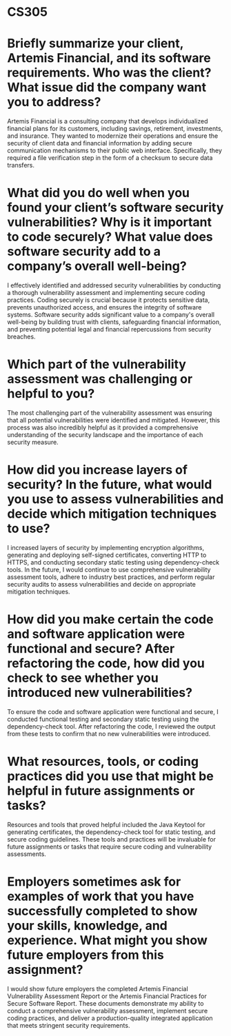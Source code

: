 # CS305
# Briefly summarize your client, Artemis Financial, and its software requirements. Who was the client? What issue did the company want you to address?
Artemis Financial is a consulting company that develops individualized financial plans for its customers, including savings, retirement, investments, and insurance. They wanted to modernize their operations and ensure the security of client data and financial information by adding secure communication mechanisms to their public web interface. Specifically, they required a file verification step in the form of a checksum to secure data transfers.
# What did you do well when you found your client’s software security vulnerabilities? Why is it important to code securely? What value does software security add to a company’s overall well-being?
I effectively identified and addressed security vulnerabilities by conducting a thorough vulnerability assessment and implementing secure coding practices. Coding securely is crucial because it protects sensitive data, prevents unauthorized access, and ensures the integrity of software systems. Software security adds significant value to a company's overall well-being by building trust with clients, safeguarding financial information, and preventing potential legal and financial repercussions from security breaches.
# Which part of the vulnerability assessment was challenging or helpful to you?
The most challenging part of the vulnerability assessment was ensuring that all potential vulnerabilities were identified and mitigated. However, this process was also incredibly helpful as it provided a comprehensive understanding of the security landscape and the importance of each security measure.
# How did you increase layers of security? In the future, what would you use to assess vulnerabilities and decide which mitigation techniques to use?
I increased layers of security by implementing encryption algorithms, generating and deploying self-signed certificates, converting HTTP to HTTPS, and conducting secondary static testing using dependency-check tools. In the future, I would continue to use comprehensive vulnerability assessment tools, adhere to industry best practices, and perform regular security audits to assess vulnerabilities and decide on appropriate mitigation techniques.
# How did you make certain the code and software application were functional and secure? After refactoring the code, how did you check to see whether you introduced new vulnerabilities?
To ensure the code and software application were functional and secure, I conducted functional testing and secondary static testing using the dependency-check tool. After refactoring the code, I reviewed the output from these tests to confirm that no new vulnerabilities were introduced.
# What resources, tools, or coding practices did you use that might be helpful in future assignments or tasks?
Resources and tools that proved helpful included the Java Keytool for generating certificates, the dependency-check tool for static testing, and secure coding guidelines. These tools and practices will be invaluable for future assignments or tasks that require secure coding and vulnerability assessments.
# Employers sometimes ask for examples of work that you have successfully completed to show your skills, knowledge, and experience. What might you show future employers from this assignment?
I would show future employers the completed Artemis Financial Vulnerability Assessment Report or the Artemis Financial Practices for Secure Software Report. These documents demonstrate my ability to conduct a comprehensive vulnerability assessment, implement secure coding practices, and deliver a production-quality integrated application that meets stringent security requirements.
